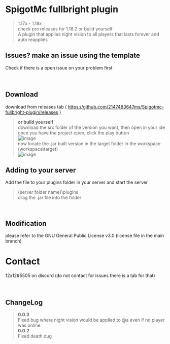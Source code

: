 # SpigotMc fullbright plugin
> 1.17x - 1.18x <br>
> check pre releases for 1.18.2 or build yourself <br>
A plugin that applies night vision to all players that lasts forever and auto reapplies<br>

## Issues? make an issue using the template<br>
Check if there is a open issue on your problem first<br>
<br>
<br>

## Download <br>
download from releases tab ( https://github.com/2147483647ms/Spigotmc-fullbright-plugin/releases ) <br>
> __or build yourself__ <br>
> download the src folder of the version you want, then open in your ide<br>
> once you have the project open, click the play button<br>
![image](https://user-images.githubusercontent.com/77409841/146654511-bcdad5a7-3b3a-4739-9a43-91623f7c2ad2.png) <br> 
> now locate the .jar built version in the target folder in the workspace (workspace\target) <br>
![image](https://user-images.githubusercontent.com/77409841/146654563-c0f9e013-3cbd-461b-aa39-6d35b48a6bda.png) <br>
## Adding to your server <br>
Add the file to your plugins folder in your server and start the server <br>
> {server folder name}\plugins <br> 
> drag the .jar file into the folder <br>
<br>

## Modification
please refer to the GNU General Public License v3.0 (license file in the main branch)
<br>
# Contact<br> 
12x12#5505 on discord (do not contact for issues there is a tab for that)<br>
<br>
<br>

## ChangeLog <br>
>__0.0.3__ <br>
> Fixed bug where night vision would be applied to @a even if no player was online <br>
> __0.0.2__ <br>
> Fixed death dug <br>
